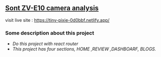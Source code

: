## [Sont ZV-E10 camera analysis](https://tiny-pixie-0d0bbf.netlify.app/)
visit live site : https://tiny-pixie-0d0bbf.netlify.app/
### Some description about this project
* _Do this project with react router_
* _This project has four sections, HOME ,REVIEW ,DASHBOARF, BLOGS._
